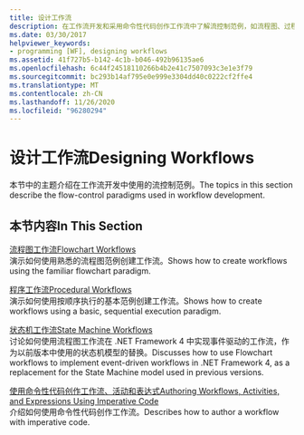 ```yaml
---
title: 设计工作流
description: 在工作流开发和采用命令性代码创作工作流中了解流控制范例，如流程图、过程和状态机。
ms.date: 03/30/2017
helpviewer_keywords:
- programming [WF], designing workflows
ms.assetid: 41f727b5-b142-4c1b-b046-492b96135ae6
ms.openlocfilehash: 6c44f24518110266b4b2e41c7507093c3e1e3f79
ms.sourcegitcommit: bc293b14af795e0e999e3304dd40c0222cf2ffe4
ms.translationtype: MT
ms.contentlocale: zh-CN
ms.lasthandoff: 11/26/2020
ms.locfileid: "96280294"
---
```

# <a name="designing-workflows"></a><span data-ttu-id="95d7a-103">设计工作流</span><span class="sxs-lookup"><span data-stu-id="95d7a-103">Designing Workflows</span></span>

<span data-ttu-id="95d7a-104">本节中的主题介绍在工作流开发中使用的流控制范例。</span><span class="sxs-lookup"><span data-stu-id="95d7a-104">The topics in this section describe the flow-control paradigms used in workflow development.</span></span>  
  
## <a name="in-this-section"></a><span data-ttu-id="95d7a-105">本节内容</span><span class="sxs-lookup"><span data-stu-id="95d7a-105">In This Section</span></span>  

 [<span data-ttu-id="95d7a-106">流程图工作流</span><span class="sxs-lookup"><span data-stu-id="95d7a-106">Flowchart Workflows</span></span>](flowchart-workflows.md)  
 <span data-ttu-id="95d7a-107">演示如何使用熟悉的流程图范例创建工作流。</span><span class="sxs-lookup"><span data-stu-id="95d7a-107">Shows how to create workflows using the familiar flowchart paradigm.</span></span>  
  
 [<span data-ttu-id="95d7a-108">程序工作流</span><span class="sxs-lookup"><span data-stu-id="95d7a-108">Procedural Workflows</span></span>](procedural-workflows.md)  
 <span data-ttu-id="95d7a-109">演示如何使用按顺序执行的基本范例创建工作流。</span><span class="sxs-lookup"><span data-stu-id="95d7a-109">Shows how to create workflows using a basic, sequential execution paradigm.</span></span>  
  
 [<span data-ttu-id="95d7a-110">状态机工作流</span><span class="sxs-lookup"><span data-stu-id="95d7a-110">State Machine Workflows</span></span>](state-machine-workflows.md)  
 <span data-ttu-id="95d7a-111">讨论如何使用流程图工作流在 .NET Framework 4 中实现事件驱动的工作流，作为以前版本中使用的状态机模型的替换。</span><span class="sxs-lookup"><span data-stu-id="95d7a-111">Discusses how to use Flowchart workflows to implement event-driven workflows in .NET Framework 4, as a replacement for the State Machine model used in previous versions.</span></span>  
  
 [<span data-ttu-id="95d7a-112">使用命令性代码创作工作流、活动和表达式</span><span class="sxs-lookup"><span data-stu-id="95d7a-112">Authoring Workflows, Activities, and Expressions Using Imperative Code</span></span>](authoring-workflows-activities-and-expressions-using-imperative-code.md)  
 <span data-ttu-id="95d7a-113">介绍如何使用命令性代码创作工作流。</span><span class="sxs-lookup"><span data-stu-id="95d7a-113">Describes how to author a workflow with imperative code.</span></span>
